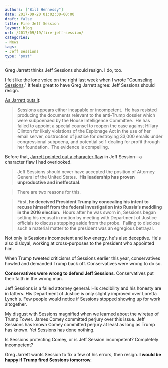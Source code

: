 ```yaml
---
authors: ["Bill Hennessy"]
date: 2017-09-20 01:02:30+00:00
draft: false
title: Fire Jeff Session
layout: blog
url: /2017/09/19/fire-jeff-session/
categories:
- News
tags:
- Jeff Sessions
type: "post"
---
```


Greg Jarrett thinks Jeff Sessions should resign. I do, too.

I felt like the lone voice on the right last week when I wrote "[Counseling Sessions](https://hennessysview.com/2017/09/10/counselling-sessions/)." It feels great to have Greg Jarrett agree: Jeff Sessions should resign.

[As Jarrett puts it](https://www.foxnews.com/opinion/2017/09/19/gregg-jarrett-sessions-should-resign-but-not-before-taking-action-against-clinton-comey-and-rice.html):



> Sessions appears either incapable or incompetent.  He has resisted producing the documents relevant to the anti-Trump dossier which were subpoenaed by the House Intelligence Committee.  He has failed to appoint a special counsel to reopen the case against Hillary Clinton for likely violations of the Espionage Act in the use of her email server, obstruction of justice for destroying 33,000 emails under congressional subpoena, and potential self-dealing for profit through her foundation.  The evidence is compelling.



Before that, [Jarrett pointed out a character flaw](https://www.foxnews.com/opinion/2017/09/19/gregg-jarrett-sessions-should-resign-but-not-before-taking-action-against-clinton-comey-and-rice.html) in Jeff Session—a character flaw I had overlooked.



> Jeff Sessions should never have accepted the position of Attorney General of the United States.  **His leadership has proven unproductive and ineffectual**.





> There are two reasons for this.





> First, **he deceived President Trump by concealing his intent to recuse himself from the federal investigation into Russia’s meddling in the 2016 election**.  Hours after he was sworn in, Sessions began setting his recusal in motion by meeting with Department of Justice officials to discuss stepping aside from the probe.  Failing to disclose such a material matter to the president was an egregious betrayal.



Not only is Sessions incompetent and low energy, he's also deceptive. He's also disloyal, working at cross-purposes to the president who appointed him.

When Trump tweeted criticisms of Sessions earlier this year, conservatives howled and demanded Trump back off. Conservatives were wrong to do so.

**Conservatives were wrong to defend Jeff Sessions**. Conservatives put their faith in the wrong man.

Jeff Sessions is a failed attorney general. His credibility and his honesty are in tatters. His Department of Justice is only slightly improved over Loretta Lynch's. Few people would notice if Sessions stopped showing up for work altogether.

My disgust with Sessions magnified when we learned about the wiretap of Trump Tower. James Comey committed perjury over this issue. Jeff Sessions has known Comey committed perjury at least as long as Trump has known. Yet Sessions has done nothing.

Is Sessions protecting Comey, or is Jeff Session incompetent? Completely incompetent?

Greg Jarrett wants Session to fix a few of his errors, then resign. **I would be happy if Trump fired Sessions tomorrow.**
